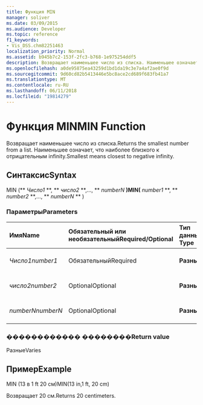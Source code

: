 ```yaml
---
title: Функция MIN
manager: soliver
ms.date: 03/09/2015
ms.audience: Developer
ms.topic: reference
f1_keywords:
- Vis_DSS.chm82251463
localization_priority: Normal
ms.assetid: b945b7c2-153f-2fc3-b768-1e975254ddf5
description: Возвращает наименьшее число из списка. Наименьшее означает, что наиболее близкого к отрицательным infinity.
ms.openlocfilehash: a0de95875ea43259d1bd1da19c3e7a4af2ae0f9d
ms.sourcegitcommit: 9d60cd82b5413446e5bc8ace2cd689f683fb41a7
ms.translationtype: MT
ms.contentlocale: ru-RU
ms.lasthandoff: 06/11/2018
ms.locfileid: "19814279"
---
```

# <a name="min-function"></a><span data-ttu-id="64e70-104">Функция MIN</span><span class="sxs-lookup"><span data-stu-id="64e70-104">MIN Function</span></span>

<span data-ttu-id="64e70-105">Возвращает наименьшее число из списка.</span><span class="sxs-lookup"><span data-stu-id="64e70-105">Returns the smallest number from a list.</span></span> <span data-ttu-id="64e70-106">Наименьшее означает, что наиболее близкого к отрицательным infinity.</span><span class="sxs-lookup"><span data-stu-id="64e70-106">Smallest means closest to negative infinity.</span></span>
  
## <a name="syntax"></a><span data-ttu-id="64e70-107">Синтаксис</span><span class="sxs-lookup"><span data-stu-id="64e70-107">Syntax</span></span>

<span data-ttu-id="64e70-108">MIN (** *Число1* **, ** *число2* **,..., ** *numberN* **)</span><span class="sxs-lookup"><span data-stu-id="64e70-108">MIN(** *number1* **, ** *number2* **,..., ** *numberN* ** )</span></span> 
  
### <a name="parameters"></a><span data-ttu-id="64e70-109">Параметры</span><span class="sxs-lookup"><span data-stu-id="64e70-109">Parameters</span></span>

|<span data-ttu-id="64e70-110">**Имя**</span><span class="sxs-lookup"><span data-stu-id="64e70-110">**Name**</span></span>|<span data-ttu-id="64e70-111">**Обязательный или необязательный**</span><span class="sxs-lookup"><span data-stu-id="64e70-111">**Required/Optional**</span></span>|<span data-ttu-id="64e70-112">**Тип данных**</span><span class="sxs-lookup"><span data-stu-id="64e70-112">**Data Type**</span></span>|<span data-ttu-id="64e70-113">**Описание**</span><span class="sxs-lookup"><span data-stu-id="64e70-113">**Description**</span></span>|
|:-----|:-----|:-----|:-----|
| <span data-ttu-id="64e70-114">_Число1_</span><span class="sxs-lookup"><span data-stu-id="64e70-114">_number1_</span></span> <br/> |<span data-ttu-id="64e70-115">Обязательный</span><span class="sxs-lookup"><span data-stu-id="64e70-115">Required</span></span>  <br/> |<span data-ttu-id="64e70-116">**Разные**</span><span class="sxs-lookup"><span data-stu-id="64e70-116">**Varies**</span></span> <br/> |<span data-ttu-id="64e70-117">Первый номер в списке.</span><span class="sxs-lookup"><span data-stu-id="64e70-117">The first number in the list.</span></span>  <br/> |
| <span data-ttu-id="64e70-118">_число2_</span><span class="sxs-lookup"><span data-stu-id="64e70-118">_number2_</span></span> <br/> |<span data-ttu-id="64e70-119">Optional</span><span class="sxs-lookup"><span data-stu-id="64e70-119">Optional</span></span>  <br/> |<span data-ttu-id="64e70-120">**Разные**</span><span class="sxs-lookup"><span data-stu-id="64e70-120">**Varies**</span></span> <br/> | <span data-ttu-id="64e70-121">Второй номер в списке.</span><span class="sxs-lookup"><span data-stu-id="64e70-121">The second number in the list.</span></span>  <br/> |
| <span data-ttu-id="64e70-122">_numberN_</span><span class="sxs-lookup"><span data-stu-id="64e70-122">_numberN_</span></span> <br/> |<span data-ttu-id="64e70-123">Optional</span><span class="sxs-lookup"><span data-stu-id="64e70-123">Optional</span></span>  <br/> |<span data-ttu-id="64e70-124">**Разные**</span><span class="sxs-lookup"><span data-stu-id="64e70-124">**Varies**</span></span> <br/> |<span data-ttu-id="64e70-125">N-й номер в списке.</span><span class="sxs-lookup"><span data-stu-id="64e70-125">The nth number in the list.</span></span>  <br/> |
   
### <a name="return-value"></a><span data-ttu-id="64e70-126">������������ ��������</span><span class="sxs-lookup"><span data-stu-id="64e70-126">Return value</span></span>

<span data-ttu-id="64e70-127">Разные</span><span class="sxs-lookup"><span data-stu-id="64e70-127">Varies</span></span>
  
## <a name="example"></a><span data-ttu-id="64e70-128">Пример</span><span class="sxs-lookup"><span data-stu-id="64e70-128">Example</span></span>

<span data-ttu-id="64e70-129">MIN (13 в 1 ft 20 см)</span><span class="sxs-lookup"><span data-stu-id="64e70-129">MIN(13 in,1 ft, 20 cm)</span></span> 
  
<span data-ttu-id="64e70-130">Возвращает 20 см.</span><span class="sxs-lookup"><span data-stu-id="64e70-130">Returns 20 centimeters.</span></span> 
  

